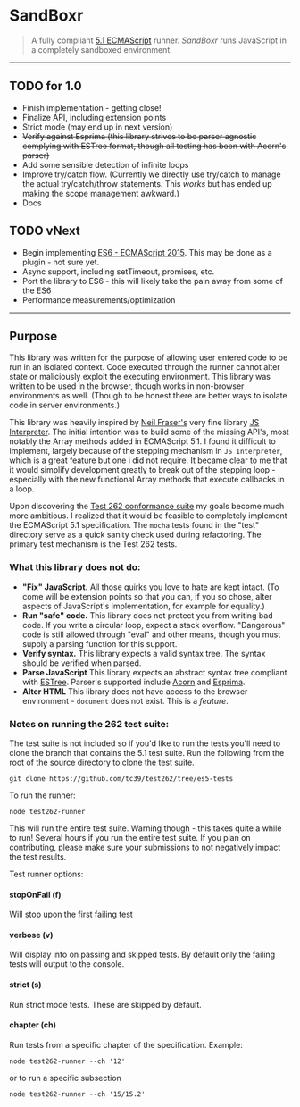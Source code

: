 # SandBoxr
> A fully compliant [5.1 ECMAScript](http://www.ecma-international.org/ecma-262/5.1/index.html) runner. _SandBoxr_ runs JavaScript in a completely sandboxed environment.

-----

## TODO for 1.0
- Finish implementation - getting close!
- Finalize API, including extension points
- Strict mode (may end up in next version)
- ~~Verify against Esprima (this library strives to be parser agnostic complying with ESTree format, though all testing has been with Acorn's parser)~~
- Add some sensible detection of infinite loops
- Improve try/catch flow. (Currently we directly use try/catch to manage the actual try/catch/throw statements. This *works* but has ended up making the scope management awkward.)
- Docs

## TODO vNext
- Begin implementing [ES6 - ECMAScript 2015](http://www.ecma-international.org/ecma-262/6.0/index.html). This may be done as a plugin - not sure yet.
- Async support, including setTimeout, promises, etc.
- Port the library to ES6 - this will likely take the pain away from some of the ES6 
- Performance measurements/optimization

-----

## Purpose

This library was written for the purpose of allowing user entered code to be run in an isolated context. Code executed through the runner cannot alter state or maliciously exploit the executing environment. This library was written to be used in the browser, though works in non-browser environments as well. (Though to be honest there are better ways to isolate code in server environments.)

This library was heavily inspired by [Neil Fraser's](https://github.com/NeilFraser) very fine library [JS Interpreter](https://github.com/NeilFraser/JS-Interpreter). The initial intention was to build some of the missing API's, most notably the Array methods added in ECMAScript 5.1. I found it difficult to implement, largely because of the stepping mechanism in `JS Interpreter`, which is a great feature but one i did not require. It became clear to me that it would simplify development 
greatly to break out of the stepping loop - especially with the new functional Array methods that execute callbacks in a loop. 

Upon discovering the [Test 262 conformance suite](https://github.com/tc39/test262/tree/es5-tests) my goals become much more ambitious. I realized that it would be feasible to completely implement the ECMAScript 5.1 specification. The `mocha` tests found in the "test" directory serve as a quick sanity check used during refactoring. The primary test mechanism is the Test 262 tests.

### What this library does not do:
- **"Fix" JavaScript.** All those quirks you love to hate are kept intact. (To come will be extension points so that you can, if you so chose, alter aspects of JavaScript's implementation, for example for equality.)
- **Run "safe" code.** This library does not protect you from writing bad code. If you write a circular loop, expect a stack overflow. "Dangerous" code is still allowed through "eval" and other means, though you must supply a parsing function for this support.
- **Verify syntax.** This library expects a valid syntax tree. The syntax should be verified when parsed.
- **Parse JavaScript** This library expects an abstract syntax tree compliant with [ESTree](https://github.com/estree/estree). Parser's supported include [Acorn](https://github.com/marijnh/acorn) and [Esprima](https://github.com/jquery/esprima).
- **Alter HTML** This library does not have access to the browser environment - `document` does not exist. This is a *feature*.

### Notes on running the 262 test suite:
The test suite is not included so if you'd like to run the tests you'll need to clone the branch that contains the 5.1 test suite. Run the following from the root of the source directory to clone the test suite.

```shell
git clone https://github.com/tc39/test262/tree/es5-tests
```

To run the runner:

```shell
node test262-runner
```

This will run the entire test suite. Warning though - this takes quite a while to run! Several hours if you run the entire test suite. If you plan on contributing, please make sure your submissions to not negatively impact the test results.

Test runner options:

#### stopOnFail (f)
Will stop upon the first failing test

#### verbose (v)
Will display info on passing and skipped tests. By default only the failing tests will output to the console.

#### strict (s)
Run strict mode tests. These are skipped by default.

#### chapter (ch)
Run tests from a specific chapter of the specification. Example:

```shell
node test262-runner --ch '12'
```

or to run a specific subsection

```shell
node test262-runner --ch '15/15.2'
```

